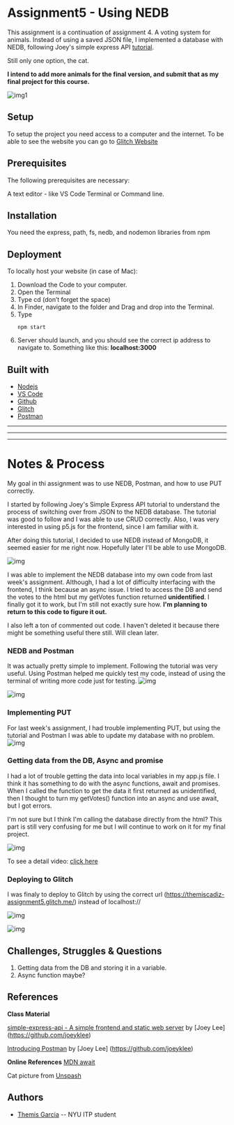 <!-- Every README should start with an H1 -->
# Assignment5 - Using NEDB 
<!-- A one sentence description of the project or assignment -->
This assignment is a continuation of assignment 4. A voting system for animals. Instead of using a saved JSON file, I implemented a database with NEDB, following Joey's simple express API [tutorial](https://github.com/joeyklee/simple-express-api).

Still only one option, the cat.

**I intend to add more animals for the final version, and submit that as my final project for this course.**


![img1](https://github.com/themiscadiz/Assignment5/blob/master/images/12.png?raw=true)

<!-- It is good practice to add an about or summary -->

<!-- It is essential to describe how to set up your project -->
## Setup
To setup the project you need access to a computer and the internet. 
To be able to see the website you can go to [Glitch Website](https://glitch.com/~themiscadiz-assignment5)

<!-- Any knowledge or tools you will need before hand -->
## Prerequisites

The following prerequisites are necessary:

A text editor - like VS Code
Terminal or Command line.

<!-- any installation needs should be defined -->
## Installation
You need the express, path, fs, nedb, and nodemon libraries from npm

<!-- Notes about the deployment -->
## Deployment

To locally host your website (in case of Mac):

1. Download the Code to your computer.
2. Open the Terminal
3. Type cd (don’t forget the space)
4. In Finder, navigate to the folder and Drag and drop into the Terminal.
5. Type <pre><code>npm start</code>
6. Server should launch, and you should see the correct ip address to navigate to. Something like this: **localhost:3000**  

## Built with
* [Nodejs](https://nodejs.org/en/)
* [VS Code](https://code.visualstudio.com/)
* [Github](https://github.com)
* [Glitch](https://glitch.com/)
* [Postman](https://www.postman.com/downloads/)

***
***
***

<!-- For your assignments you might consider  -->
# Notes & Process
My goal in thi assignment was to use NEDB, Postman, and how to use PUT correctly.

I started by following Joey's Simple Express API tutorial to understand the process of switching over from JSON to the NEDB database. The tutorial was good to follow and I was able to use CRUD correctly. Also, I was very interested in using p5.js for the frontend, since I am familiar with it.

After doing this tutorial, I decided to use NEDB instead of MongoDB, it seemed easier for me right now. Hopefully later I'll be able to use MongoDB.

![img](https://github.com/themiscadiz/Assignment5/blob/master/images/1.png?raw=true)

I was able to implement the NEDB database into my own code from last week's assignment. Although, I had a lot of difficulty interfacing with the frontend, I think because an async issue. I tried to access the DB and send the votes to the html but my getVotes function returned **unidentified**. I finally got it to work, but I'm still not exactly sure how. **I'm planning to return to this code to figure it out.**

I also left a ton of commented out code. I haven't deleted it because there might be something useful there still. Will clean later.

### NEDB and Postman
It was actually pretty simple to implement. Following the tutorial was very useful. Using Postman helped me quickly test my code, instead of using the terminal of writing more code just for testing.
![img](https://github.com/themiscadiz/Assignment5/blob/master/images/3.png?raw=true)

![img](https://github.com/themiscadiz/Assignment5/blob/master/images/8.png?raw=true) 


### Implementing PUT
For last week's assignment, I had trouble implementing PUT, but using the tutorial and Postman I was able to update my database with no problem.
![img](https://github.com/themiscadiz/Assignment5/blob/master/images/9.png?raw=true)

### Getting data from the DB, Async and promise
I had a lot of trouble getting the data into local variables in my app.js file. I think it has something to do with the async functions, await and promises. When I called the function to get the data it first returned as unidentified, then I thought to turn my getVotes() function into an async and use await, but I got errors. 

I'm not sure but I think I'm calling the database directly from the html? This part is still very confusing for me but I will continue to work on it for my final project.

![img](https://github.com/themiscadiz/Assignment5/blob/master/images/2.gif?raw=true)

To see a detail video:
[click here](https://github.com/themiscadiz/Assignment5/blob/master/images/Weird-db-frontend-working.mov?raw=true)


### Deploying to Glitch
I was finaly to deploy to Glitch by using the correct url (https://themiscadiz-assignment5.glitch.me/) instead of localhost://

![img](https://github.com/themiscadiz/Assignment5/blob/master/images/1.gif?raw=true)

![img](https://github.com/themiscadiz/Assignment5/blob/master/images/13.png?raw=true)



## Challenges, Struggles & Questions
1. Getting data from the DB and storing it in a variable.
2. Async function maybe?

<!-- References for resources and inspiration -->
## References
**Class Material**

[simple-express-api - A simple frontend and static web server](https://github.com/joeyklee/simple-express-api) by [Joey Lee] (https://github.com/joeyklee)


[Introducing Postman](https://github.com/joeyklee/simple-express-api#introducing-postman) by [Joey Lee] (https://github.com/joeyklee)

**Online References**
[MDN await](https://developer.mozilla.org/en-US/docs/Web/JavaScript/Reference/Operators/await)

Cat picture from [Unspash](https://unsplash.com/s/photos/cat)


## Authors
* [Themis Garcia](https://github.com/themiscadiz) -- NYU ITP student
